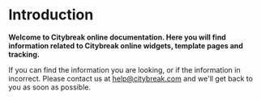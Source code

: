 # Introduction

**Welcome to Citybreak online documentation.
Here you will find information related to Citybreak online widgets, template pages and tracking.**

If you can find the information you are looking, or if the information in incorrect. 
Please contact us at <help@citybreak.com> and we'll get back to you as soon as possible.
